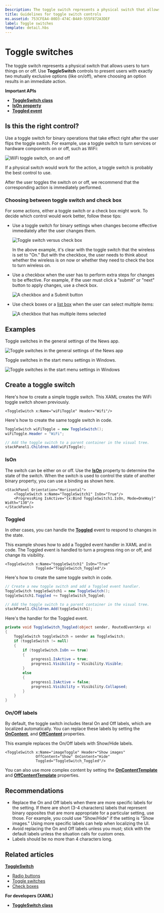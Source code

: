 ```yaml
---
Description: The toggle switch represents a physical switch that allows users to turn things on or off.
title: Guidelines for toggle switch controls
ms.assetid: 753CFEA4-80D3-474C-B4A9-555F872A3DEF
label: Toggle switches
template: detail.hbs
---
```

# Toggle switches

The toggle switch represents a physical switch that allows users to turn things on or off. Use **ToggleSwitch** controls to present users with exactly two mutually exclusive options (like on/off), where choosing an option results in an immediate action.

<span class="sidebar_heading" style="font-weight: bold;">Important APIs</span>

-   [**ToggleSwitch class**](https://msdn.microsoft.com/library/windows/apps/windows.ui.xaml.controls.toggleswitch.aspx)
-   [**IsOn property**](https://msdn.microsoft.com/library/windows/apps/windows.ui.xaml.controls.toggleswitch.ison.aspx)
-   [**Toggled event**](https://msdn.microsoft.com/library/windows/apps/windows.ui.xaml.controls.toggleswitch.toggled.aspx)

## Is this the right control?

Use a toggle switch for binary operations that take effect right after the user flips the toggle switch. For example, use a toggle switch to turn services or hardware components on or off, such as WiFi:

![WiFi toggle switch, on and off](images/toggleswitches01.png)

If a physical switch would work for the action, a toggle switch is probably the best control to use.

After the user toggles the switch on or off, we recommend that the corresponding action is immediately performed.

### Choosing between toggle switch and check box

For some actions, either a toggle switch or a check box might work. To decide which control would work better, follow these tips:

-   Use a toggle switch for binary settings when changes become effective immediately after the user changes them.

    ![Toggle switch versus check box](images/toggleswitches02.png)

    In the above example, it's clear with the toggle switch that the wireless is set to "On." But with the checkbox, the user needs to think about whether the wireless is on now or whether they need to check the box to turn wireless on.

-   Use a checkbox when the user has to perform extra steps for changes to be effective. For example, if the user must click a "submit" or "next" button to apply changes, use a check box.

    ![A checkbox and a Submit button](images/submitcheckbox.png)

-   Use check boxes or a [list box](lists.md) when the user can select multiple items:

    ![A checkbox that has multiple items selected](images/guidelines_and_checklist_for_toggle_switches_checkbox_multi_select.png)

## Examples

Toggle switches in the general settings of the News app.

![Toggle switches in the general settings of the News app](images/control-examples/toggle-switch-news.png)

Toggle switches in the start menu settings in Windows.

![Toggle switches in the start menu settings in Windows](images/control-examples/toggle-switch-start-settings.png)

## Create a toggle switch

Here's how to create a simple toggle switch. This XAML creates the WiFi toggle switch shown previously.

```xaml
<ToggleSwitch x:Name="wiFiToggle" Header="Wifi"/>
```
Here's how to create the same toggle switch in code.

```csharp
ToggleSwitch wiFiToggle = new ToggleSwitch();
wiFiToggle.Header = "WiFi";

// Add the toggle switch to a parent container in the visual tree.
stackPanel1.Children.Add(wiFiToggle);
```

### IsOn

The switch can be either on or off. Use the [**IsOn**](https://msdn.microsoft.com/library/windows/apps/windows.ui.xaml.controls.toggleswitch.ison.aspx) property to determine the state of the switch. When the switch is used to control the state of another binary property, you can use a binding as shown here.

```
<StackPanel Orientation="Horizontal">
    <ToggleSwitch x:Name="ToggleSwitch1" IsOn="True"/>
    <ProgressRing IsActive="{x:Bind ToggleSwitch1.IsOn, Mode=OneWay}" Width="130"/>
</StackPanel>
```

### Toggled

In other cases, you can handle the [**Toggled**](https://msdn.microsoft.com/library/windows/apps/windows.ui.xaml.controls.toggleswitch.toggled.aspx) event to respond to changes in the state.

This example shows how to add a Toggled event handler in XAML and in code. The Toggled event is handled to turn a progress ring on or off, and change its visibility.

```xaml
<ToggleSwitch x:Name="toggleSwitch1" IsOn="True" 
              Toggled="ToggleSwitch_Toggled"/>
```

Here's how to create the same toggle switch in code.

```csharp
// Create a new toggle switch and add a Toggled event handler.
ToggleSwitch toggleSwitch1 = new ToggleSwitch();
toggleSwitch1.Toggled += ToggleSwitch_Toggled;

// Add the toggle switch to a parent container in the visual tree.
stackPanel1.Children.Add(toggleSwitch1);
```

Here's the handler for the Toggled event.

```csharp
private void ToggleSwitch_Toggled(object sender, RoutedEventArgs e)
{
    ToggleSwitch toggleSwitch = sender as ToggleSwitch;
    if (toggleSwitch != null)
    {
        if (toggleSwitch.IsOn == true)
        {
            progress1.IsActive = true;
            progress1.Visibility = Visibility.Visible;
        }
        else
        {
            progress1.IsActive = false;
            progress1.Visibility = Visibility.Collapsed;
        }
    }
}
```

### On/Off labels

By default, the toggle switch includes literal On and Off labels, which are localized automatically. You can replace these labels by setting the [**OnContent**](https://msdn.microsoft.com/library/windows/apps/windows.ui.xaml.controls.toggleswitch.oncontent.aspx), and [**OffContent**](https://msdn.microsoft.com/library/windows/apps/windows.ui.xaml.controls.toggleswitch.offcontent.aspx) properties.

This example replaces the On/Off labels with Show/Hide labels.  

```xaml
<ToggleSwitch x:Name="imageToggle" Header="Show images"
              OffContent="Show" OnContent="Hide" 
              Toggled="ToggleSwitch_Toggled"/>
```

You can also use more complex content by setting the [**OnContentTemplate**](https://msdn.microsoft.com/library/windows/apps/windows.ui.xaml.controls.toggleswitch.oncontenttemplate.aspx) and [**OffContentTemplate**](https://msdn.microsoft.com/library/windows/apps/windows.ui.xaml.controls.toggleswitch.offcontenttemplate.aspx) properties.

## Recommendations

-   Replace the On and Off labels when there are more specific labels for the setting. If there are short (3-4 characters) labels that represent binary opposites that are more appropriate for a particular setting, use those. For example, you could use "Show/Hide" if the setting is "Show images." Using more specific labels can help when localizing the UI.
-   Avoid replacing the On and Off labels unless you must; stick with the default labels unless the situation calls for custom ones.
-   Labels should be no more than 4 characters long.

## Related articles

[**ToggleSwitch**](https://msdn.microsoft.com/library/windows/apps/hh701411)
- [Radio buttons](radio-button.md)
- [Toggle switches](toggles.md)
- [Check boxes](checkbox.md)

**For developers (XAML)**
- [**ToggleSwitch class**](https://msdn.microsoft.com/library/windows/apps/br209712)


<!--HONumber=Mar16_HO1-->


